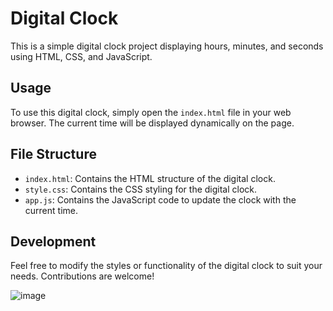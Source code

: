 # Digital Clock

This is a simple digital clock project displaying hours, minutes, and seconds using HTML, CSS, and JavaScript.

## Usage

To use this digital clock, simply open the `index.html` file in your web browser. The current time will be displayed dynamically on the page.

## File Structure

- `index.html`: Contains the HTML structure of the digital clock.
- `style.css`: Contains the CSS styling for the digital clock.
- `app.js`: Contains the JavaScript code to update the clock with the current time.

## Development

Feel free to modify the styles or functionality of the digital clock to suit your needs. Contributions are welcome!


![image](https://github.com/Thanatos624/digital-clock-/assets/117125237/30335a06-ad6b-4b0e-9d48-687fa60b0a5d)
